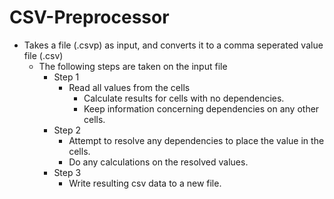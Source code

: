 # CSV-Preprocessor

- Takes a file (.csvp) as input, and converts it to a comma seperated value file (.csv)
  - The following steps are taken on the input file
    - Step 1
      - Read all values from the cells
        - Calculate results for cells with no dependencies.
        - Keep information concerning dependencies on any other cells.
    - Step 2
      - Attempt to resolve any dependencies to place the value in the cells.
      - Do any calculations on the resolved values.
    - Step 3
      - Write resulting csv data to a new file.

